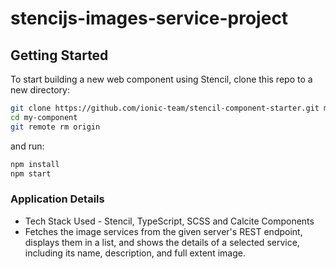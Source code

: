 # stencijs-images-service-project 

## Getting Started

To start building a new web component using Stencil, clone this repo to a new directory:

```bash
git clone https://github.com/ionic-team/stencil-component-starter.git my-component
cd my-component
git remote rm origin
```

and run:

```bash
npm install
npm start
```

### Application Details

- Tech Stack Used - Stencil, TypeScript, SCSS and Calcite Components
- Fetches the image services from the given server's REST endpoint, displays them in a list, and shows the details of a selected service, including its name, description, and full extent image.



